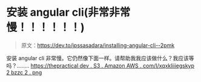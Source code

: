 # 安装 angular cli(非常非常慢！！！！！！)

> 原文：<https://dev.to/jpssasadara/installing-angular-cli--2pmk>

安装 angular cli 非常慢。它仍然像下面一样。请帮助我我应该做什么？我应该等吗？........
[https://thepractical dev . S3 . Amazon AWS . com/I/xqxkliiiegskyp 2 bzzc 2 . png](https://thepracticaldev.s3.amazonaws.com/i/xqxkliiiegskyp2bzzc2.png)